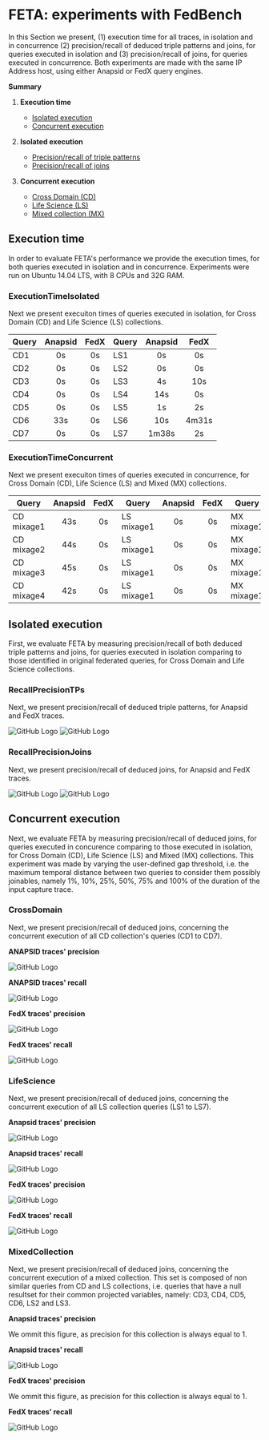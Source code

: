 # FETA: experiments with FedBench

In this Section we present, (1) execution time for all traces, in isolation and in concurrence (2) precision/recall of deduced triple patterns and joins, for queries executed in isolation and (3) precision/recall of joins, for queries executed in concurrence. Both experiments are made with the same IP Address host, using either Anapsid or FedX query engines.

**Summary**

1. **Execution time**
   * [Isolated execution](https://github.com/coumbaya/feta/blob/master/experiments_with_fedbench.md#executiontimeisolated)
   * [Concurrent execution](https://github.com/coumbaya/feta/blob/master/experiments_with_fedbench.md#executiontimeconcurrent)

2. **Isolated execution**
   * [Precision/recall of triple patterns](https://github.com/coumbaya/feta/blob/master/experiments_with_fedbench.md#recallprecisiontps)
   * [Precision/recall of joins](https://github.com/coumbaya/feta/blob/master/experiments_with_fedbench.md#recallprecisionjoins)

3. **Concurrent execution**
   * [Cross Domain (CD)](https://github.com/coumbaya/feta/blob/master/experiments_with_fedbench.md#crossdomain)
   * [Life Science (LS)](https://github.com/coumbaya/feta/blob/master/experiments_with_fedbench.md#lifescience)
   * [Mixed collection (MX)](https://github.com/coumbaya/feta/blob/master/experiments_with_fedbench.md#mixedcollection)

## Execution time

In order to evaluate FETA's performance we provide the execution times, for both queries executed in isolation and in concurrence. Experiments were run on Ubuntu 14.04 LTS, with 8 CPUs and 32G RAM.

### ExecutionTimeIsolated

Next we present execuiton times of queries executed in isolation, for Cross Domain (CD) and Life Science (LS) collections.

| Query         | Anapsid    | FedX  | Query         | Anapsid    | FedX  |
| ------------- |:----------:|:-----:| ------------- |:----------:|:-----:|
| CD1           |0s          |0s     | LS1           |0s          |0s     |
| CD2           |0s          |0s     | LS2           |0s          |0s     |
| CD3           |0s          |0s     | LS3           |4s          |10s    |
| CD4           |0s          |0s     | LS4           |14s         |0s     |
| CD5           |0s          |0s     | LS5           |1s          |2s     |
| CD6           |33s         |0s     | LS6           |10s         |4m31s  |
| CD7           |0s          |0s     | LS7           |1m38s       |2s     |

### ExecutionTimeConcurrent

Next we present execuiton times of queries executed in concurrence, for Cross Domain (CD), Life Science (LS) and Mixed (MX) collections.

| Query         | Anapsid    | FedX  | Query         | Anapsid    | FedX  | Query         | Anapsid    | FedX  |
| ------------- |:----------:|:-----:| ------------- |:----------:|:-----:| ------------- |:----------:|:-----:|
| CD mixage1    |43s         |0s     | LS mixage1    |0s          |0s     | MX mixage1    |0s          |0s     |
| CD mixage2    |44s         |0s     | LS mixage1    |0s          |0s     | MX mixage1    |0s          |0s     |
| CD mixage3    |45s         |0s     | LS mixage1    |0s          |0s     | MX mixage1    |0s          |0s     |
| CD mixage4    |42s         |0s     | LS mixage1    |0s          |0s     | MX mixage1    |0s          |0s     |


## Isolated execution

First, we evaluate FETA by measuring precision/recall of both deduced triple patterns and joins, for queries executed in isolation comparing to those identified in original federated queries, for Cross Domain and Life Science collections.

### RecallPrecisionTPs

Next, we present precision/recall of deduced triple patterns, for Anapsid and FedX traces.

![GitHub Logo](https://github.com/coumbaya/feta/blob/master/experiments_with_fedbench/execution_figures/precision_triple_patterns_per_query.PNG)
![GitHub Logo](https://github.com/coumbaya/feta/blob/master/experiments_with_fedbench/execution_figures/recall_triple_patterns_per_query.PNG)

### RecallPrecisionJoins

Next, we present precision/recall of deduced joins, for Anapsid and FedX traces.

![GitHub Logo](https://github.com/coumbaya/feta/blob/master/experiments_with_fedbench/execution_figures/precision_joins_per_query.PNG)
![GitHub Logo](https://github.com/coumbaya/feta/blob/master/experiments_with_fedbench/execution_figures/recall_joins_per_query.PNG)


## Concurrent execution

Next, we evaluate FETA by measuring precision/recall of deduced joins, for queries executed in concurence comparing to those executed in isolation, for Cross Domain (CD), Life Science (LS) and Mixed (MX) collections. This experiment was made by varying the user-defined gap threshold, i.e. the maximum temporal distance between two queries to consider them possibly joinables, namely 1%, 10%, 25%, 50%, 75% and 100% of the duration of the input capture trace.

### CrossDomain

Next, we present precision/recall of deduced joins, concerning the concurrent execution of all CD collection's queries (CD1 to CD7).

**ANAPSID traces' precision**

![GitHub Logo](https://github.com/coumbaya/feta/blob/master/experiments_with_fedbench/execution_figures/anapsid_precision_cd.PNG)

**ANAPSID traces' recall**

![GitHub Logo](https://github.com/coumbaya/feta/blob/master/experiments_with_fedbench/execution_figures/anapsid_recall_cd.PNG)


**FedX traces' precision**

![GitHub Logo](https://github.com/coumbaya/feta/blob/master/experiments_with_fedbench/execution_figures/fedx_precision_cd.PNG)

**FedX traces' recall**

![GitHub Logo](https://github.com/coumbaya/feta/blob/master/experiments_with_fedbench/execution_figures/fedx_recall_cd.PNG)

### LifeScience

Next, we present precision/recall of deduced joins, concerning the concurrent execution of all LS collection queries (LS1 to LS7).

**Anapsid traces' precision**

![GitHub Logo](https://github.com/coumbaya/feta/blob/master/experiments_with_fedbench/execution_figures/anapsid_precision_ls.PNG)

**Anapsid traces' recall**

![GitHub Logo](https://github.com/coumbaya/feta/blob/master/experiments_with_fedbench/execution_figures/anapsid_recall_ls.PNG)


**FedX traces' precision**

![GitHub Logo](https://github.com/coumbaya/feta/blob/master/experiments_with_fedbench/execution_figures/fedx_precision_ls.PNG)

**FedX traces' recall**

![GitHub Logo](https://github.com/coumbaya/feta/blob/master/experiments_with_fedbench/execution_figures/fedx_recall_ls.PNG)

### MixedCollection

Next, we present precision/recall of deduced joins, concerning the concurrent execution of a mixed collection. This set is composed of non similar queries from CD and LS collections, i.e. queries that have a null resultset for their common projected variables, namely: CD3, CD4, CD5, CD6, LS2 and LS3.

**Anapsid traces' precision**

We ommit this figure, as precision for this collection is always equal to 1.

**Anapsid traces' recall**

![GitHub Logo](https://github.com/coumbaya/feta/blob/master/experiments_with_fedbench/execution_figures/anapsid_recall_mx.PNG)


**FedX traces' precision**

We ommit this figure, as precision for this collection is always equal to 1.

**FedX traces' recall**

![GitHub Logo](https://github.com/coumbaya/feta/blob/master/experiments_with_fedbench/execution_figures/fedx_recall_mx.PNG)
